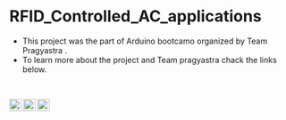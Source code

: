 # RFID_Controlled_AC_applications

- This project was the part of Arduino bootcamo organized by Team Pragyastra .
- To learn more about the project and Team pragyastra chack the links below.

<br />

[<img align="left" alt="codeSTACKr | YouTube" width="22px" src="https://cdn.jsdelivr.net/npm/simple-icons@v3/icons/youtube.svg" />][youtube]
[<img align="left" alt="codeSTACKr | Instagram" width="22px" src="https://cdn.jsdelivr.net/npm/simple-icons@v3/icons/instagram.svg" />][instagram]
[<img align="left" alt="codeSTACKr | LinkedIn" width="22px" src="https://cdn.jsdelivr.net/npm/simple-icons@v3/icons/linkedin.svg" />][linkedin]

<br />

</details>

[youtube]: https://youtu.be/jSt4nUyKdrU
[instagram]: https://www.instagram.com/team_pragyastra/
[linkedin]: https://www.linkedin.com/company/team-pragyastra/mycompany/
